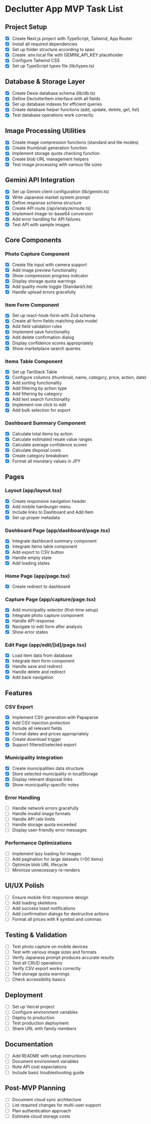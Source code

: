 # Declutter App MVP Task List

## Project Setup

- [x] Create Next.js project with TypeScript, Tailwind, App Router
- [x] Install all required dependencies
- [x] Set up folder structure according to spec
- [x] Create .env.local file with GEMINI_API_KEY placeholder
- [x] Configure Tailwind CSS
- [x] Set up TypeScript types file (lib/types.ts)

## Database & Storage Layer

- [x] Create Dexie database schema (lib/db.ts)
- [x] Define DeclutterItem interface with all fields
- [x] Set up database indexes for efficient queries
- [x] Create database helper functions (add, update, delete, get, list)
- [x] Test database operations work correctly

## Image Processing Utilities

- [x] Create image compression functions (standard and lite modes)
- [x] Create thumbnail generation function
- [x] Implement storage quota checking function
- [x] Create blob URL management helpers
- [x] Test image processing with various file sizes

## Gemini API Integration

- [x] Set up Gemini client configuration (lib/gemini.ts)
- [x] Write Japanese market system prompt
- [x] Define response schema structure
- [x] Create API route (/api/analyze/route.ts)
- [x] Implement image-to-base64 conversion
- [x] Add error handling for API failures
- [x] Test API with sample images

## Core Components

### Photo Capture Component

- [x] Create file input with camera support
- [x] Add image preview functionality
- [x] Show compression progress indicator
- [x] Display storage quota warnings
- [x] Add quality mode toggle (Standard/Lite)
- [x] Handle upload errors gracefully

### Item Form Component

- [x] Set up react-hook-form with Zod schema
- [x] Create all form fields matching data model
- [x] Add field validation rules
- [x] Implement save functionality
- [x] Add delete confirmation dialog
- [x] Display confidence scores appropriately
- [x] Show marketplace search queries

### Items Table Component

- [x] Set up TanStack Table
- [x] Configure columns (thumbnail, name, category, price, action, date)
- [x] Add sorting functionality
- [x] Add filtering by action type
- [x] Add filtering by category
- [x] Add text search functionality
- [x] Implement row click to edit
- [x] Add bulk selection for export

### Dashboard Summary Component

- [x] Calculate total items by action
- [x] Calculate estimated resale value ranges
- [x] Calculate average confidence scores
- [x] Calculate disposal costs
- [x] Create category breakdown
- [x] Format all monetary values in JPY

## Pages

### Layout (app/layout.tsx)

- [x] Create responsive navigation header
- [x] Add mobile hamburger menu
- [x] Include links to Dashboard and Add Item
- [x] Set up proper metadata

### Dashboard Page (app/dashboard/page.tsx)

- [x] Integrate dashboard summary component
- [x] Integrate items table component
- [x] Add export to CSV button
- [x] Handle empty state
- [x] Add loading states

### Home Page (app/page.tsx)

- [x] Create redirect to dashboard

### Capture Page (app/capture/page.tsx)

- [x] Add municipality selector (first-time setup)
- [x] Integrate photo capture component
- [x] Handle API response
- [x] Navigate to edit form after analysis
- [x] Show error states

### Edit Page (app/edit/[id]/page.tsx)

- [x] Load item data from database
- [x] Integrate item form component
- [x] Handle save and redirect
- [x] Handle delete and redirect
- [x] Add back navigation

## Features

### CSV Export

- [x] Implement CSV generation with Papaparse
- [x] Add CSV injection protection
- [x] Include all relevant fields
- [x] Format dates and prices appropriately
- [x] Create download trigger
- [x] Support filtered/selected export

### Municipality Integration

- [x] Create municipalities data structure
- [x] Store selected municipality in localStorage
- [x] Display relevant disposal links
- [x] Show municipality-specific notes

### Error Handling

- [ ] Handle network errors gracefully
- [ ] Handle invalid image formats
- [ ] Handle API rate limits
- [ ] Handle storage quota exceeded
- [ ] Display user-friendly error messages

### Performance Optimizations

- [ ] Implement lazy loading for images
- [ ] Add pagination for large datasets (>50 items)
- [ ] Optimize blob URL lifecycle
- [ ] Minimize unnecessary re-renders

## UI/UX Polish

- [ ] Ensure mobile-first responsive design
- [ ] Add loading skeletons
- [ ] Add success toast notifications
- [ ] Add confirmation dialogs for destructive actions
- [ ] Format all prices with ¥ symbol and commas

## Testing & Validation

- [ ] Test photo capture on mobile devices
- [ ] Test with various image sizes and formats
- [ ] Verify Japanese prompt produces accurate results
- [ ] Test all CRUD operations
- [ ] Verify CSV export works correctly
- [ ] Test storage quota warnings
- [ ] Check accessibility basics

## Deployment

- [ ] Set up Vercel project
- [ ] Configure environment variables
- [ ] Deploy to production
- [ ] Test production deployment
- [ ] Share URL with family members

## Documentation

- [ ] Add README with setup instructions
- [ ] Document environment variables
- [ ] Note API cost expectations
- [ ] Include basic troubleshooting guide

## Post-MVP Planning

- [ ] Document cloud sync architecture
- [ ] List required changes for multi-user support
- [ ] Plan authentication approach
- [ ] Estimate cloud storage costs
